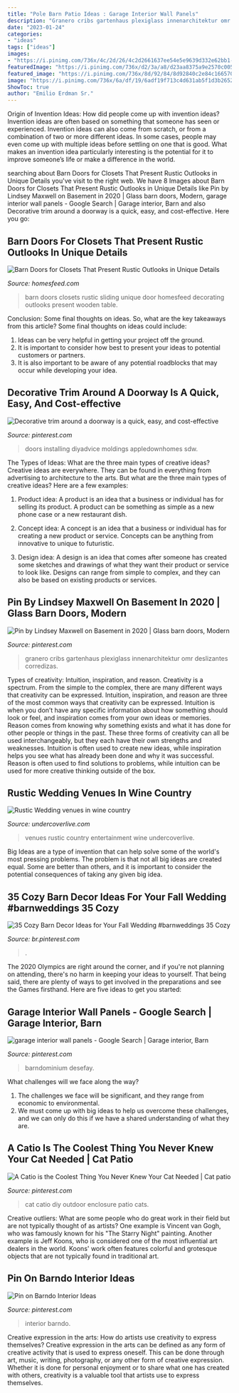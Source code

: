 ```yaml
---
title: "Pole Barn Patio Ideas : Garage Interior Wall Panels"
description: "Granero cribs gartenhaus plexiglass innenarchitektur omr deslizantes corredizas"
date: "2023-01-24"
categories:
- "ideas"
tags: ["ideas"]
images:
- "https://i.pinimg.com/736x/4c/2d/26/4c2d2661637ee54e5e9639d332e62bb1--diy-front-door-trim-front-door-trim-ideas-moldings.jpg"
featuredImage: "https://i.pinimg.com/736x/d2/3a/a8/d23aa8375a9e2570c005683bfdc97e27.jpg"
featured_image: "https://i.pinimg.com/736x/8d/92/84/8d92840c2e84c1665706bc0b36b7f6e7.jpg"
image: "https://i.pinimg.com/736x/6a/df/19/6adf19f713c4d631ab5f1d3b26527248.jpg"
ShowToc: true
author: "Emilio Erdman Sr."
---
```



Origin of Invention Ideas: How did people come up with invention ideas?
Invention ideas are often based on something that someone has seen or experienced. Invention ideas can also come from scratch, or from a combination of two or more different ideas. In some cases, people may even come up with multiple ideas before settling on one that is good. What makes an invention idea particularly interesting is the potential for it to improve someone’s life or make a difference in the world.

	

		
searching about Barn Doors for Closets That Present Rustic Outlooks in Unique Details you've visit to the right web. We have 8 Images about Barn Doors for Closets That Present Rustic Outlooks in Unique Details like Pin by Lindsey Maxwell on Basement in 2020 | Glass barn doors, Modern, garage interior wall panels - Google Search | Garage interior, Barn and also Decorative trim around a doorway is a quick, easy, and cost-effective. Here you go:
		
    
## Barn Doors For Closets That Present Rustic Outlooks In Unique Details

<img loading=lazy src="https://homesfeed.com/wp-content/uploads/2015/07/rustic-sliding-barn-doors-for-closets-in-white-with-unique-wooden-end-table-and-sideboard-plus-pretty-table-lamp-and-wooden-laminate-floor.jpg" onerror="this.onerror=null;this.src='https://tse1.mm.bing.net/th?id=OIP.ossL3HHhTlb0fehNG66TpgHaLG&amp;pid=15.1';" alt="Barn Doors for Closets That Present Rustic Outlooks in Unique Details">

_Source: homesfeed.com_

>barn doors closets rustic sliding unique door homesfeed decorating outlooks present wooden table. 

	

Conclusion: Some final thoughts on ideas.
So, what are the key takeaways from this article?
Some final thoughts on ideas could include:
1. Ideas can be very helpful in getting your project off the ground.
2. It is important to consider how best to present your ideas to potential customers or partners.
3. It is also important to be aware of any potential roadblocks that may occur while developing your idea.

    
## Decorative Trim Around A Doorway Is A Quick, Easy, And Cost-effective

<img loading=lazy src="https://i.pinimg.com/736x/4c/2d/26/4c2d2661637ee54e5e9639d332e62bb1--diy-front-door-trim-front-door-trim-ideas-moldings.jpg" onerror="this.onerror=null;this.src='https://tse3.mm.bing.net/th?id=OIP.NsMHLoNgo4vTt-QJjakLDwHaJ4&amp;pid=15.1';" alt="Decorative trim around a doorway is a quick, easy, and cost-effective">

_Source: pinterest.com_

>doors installing diyadvice moldings appledownhomes sdw. 

	

The Types of Ideas: What are the three main types of creative ideas?
Creative ideas are everywhere. They can be found in everything from advertising to architecture to the arts. But what are the three main types of creative ideas? Here are a few examples:
1. Product idea: A product is an idea that a business or individual has for selling its product. A product can be something as simple as a new phone case or a new restaurant dish.

2. Concept idea: A concept is an idea that a business or individual has for creating a new product or service. Concepts can be anything from innovative to unique to futuristic.

3. Design idea: A design is an idea that comes after someone has created some sketches and drawings of what they want their product or service to look like. Designs can range from simple to complex, and they can also be based on existing products or services.

    
## Pin By Lindsey Maxwell On Basement In 2020 | Glass Barn Doors, Modern

<img loading=lazy src="https://i.pinimg.com/736x/d2/3a/a8/d23aa8375a9e2570c005683bfdc97e27.jpg" onerror="this.onerror=null;this.src='https://tse4.mm.bing.net/th?id=OIP.i12WStUCXBq1kwqp7WG3BAHaLH&amp;pid=15.1';" alt="Pin by Lindsey Maxwell on Basement in 2020 | Glass barn doors, Modern">

_Source: pinterest.com_

>granero cribs gartenhaus plexiglass innenarchitektur omr deslizantes corredizas. 

	

Types of creativity: Intuition, inspiration, and reason.
Creativity is a spectrum. From the simple to the complex, there are many different ways that creativity can be expressed. Intuition, inspiration, and reason are three of the most common ways that creativity can be expressed. Intuition is when you don’t have any specific information about how something should look or feel, and inspiration comes from your own ideas or memories. Reason comes from knowing why something exists and what it has done for other people or things in the past. These three forms of creativity can all be used interchangeably, but they each have their own strengths and weaknesses. Intuition is often used to create new ideas, while inspiration helps you see what has already been done and why it was successful. Reason is often used to find solutions to problems, while intuition can be used for more creative thinking outside of the box.

    
## Rustic Wedding Venues In Wine Country

<img loading=lazy src="http://undercoverlive.com/wp-content/uploads/2014/08/20140719_1625371.jpg" onerror="this.onerror=null;this.src='https://tse1.mm.bing.net/th?id=OIP.g1AjUbGy3XW7i60hxLtl5gHaFj&amp;pid=15.1';" alt="Rustic Wedding venues in wine country">

_Source: undercoverlive.com_

>venues rustic country entertainment wine undercoverlive. 

	

Big Ideas are a type of invention that can help solve some of the world's most pressing problems. The problem is that not all big ideas are created equal. Some are better than others, and it is important to consider the potential consequences of taking any given big idea.

    
## 35 Cozy Barn Decor Ideas For Your Fall Wedding #barnweddings 35 Cozy

<img loading=lazy src="https://i.pinimg.com/736x/0d/77/f0/0d77f05306e428739b1a02761ac5d4fc.jpg" onerror="this.onerror=null;this.src='https://tse1.mm.bing.net/th?id=OIP.pcnbtuNt-x4HWIy7uoE6OAHaJ8&amp;pid=15.1';" alt="35 Cozy Barn Decor Ideas for Your Fall Wedding #barnweddings 35 Cozy">

_Source: br.pinterest.com_

>. 

	

The 2020 Olympics are right around the corner, and if you're not planning on attending, there's no harm in keeping your ideas to yourself. That being said, there are plenty of ways to get involved in the preparations and see the Games firsthand. Here are five ideas to get you started: 

    
## Garage Interior Wall Panels - Google Search | Garage Interior, Barn

<img loading=lazy src="https://i.pinimg.com/736x/6a/df/19/6adf19f713c4d631ab5f1d3b26527248.jpg" onerror="this.onerror=null;this.src='https://tse3.mm.bing.net/th?id=OIP.lrdzM8EzPBw1pXd53BFj4gHaJ3&amp;pid=15.1';" alt="garage interior wall panels - Google Search | Garage interior, Barn">

_Source: pinterest.com_

>barndominium desefay. 

	

What challenges will we face along the way?
1. The challenges we face will be significant, and they range from economic to environmental. 
2. We must come up with big ideas to help us overcome these challenges, and we can only do this if we have a shared understanding of what they are.

    
## A Catio Is The Coolest Thing You Never Knew Your Cat Needed | Cat Patio

<img loading=lazy src="https://i.pinimg.com/736x/8d/92/84/8d92840c2e84c1665706bc0b36b7f6e7.jpg" onerror="this.onerror=null;this.src='https://tse3.mm.bing.net/th?id=OIP.mJy-oFevWTAIxvoekVMS8gHaL8&amp;pid=15.1';" alt="A Catio is the Coolest Thing You Never Knew Your Cat Needed | Cat patio">

_Source: pinterest.com_

>cat catio diy outdoor enclosure patio cats. 

	

Creative outliers: What are some people who do great work in their field but are not typically thought of as artists?
One example is Vincent van Gogh, who was famously known for his "The Starry Night" painting. Another example is Jeff Koons, who is considered one of the most influential art dealers in the world. Koons' work often features colorful and grotesque objects that are not typically found in traditional art.

    
## Pin On Barndo Interior Ideas

<img loading=lazy src="https://i.pinimg.com/736x/df/a6/cb/dfa6cbdda616d0f364950c96ece6e5fb.jpg" onerror="this.onerror=null;this.src='https://tse4.mm.bing.net/th?id=OIP.1zZ0AG5byU_4TE7iWAIj_wHaFj&amp;pid=15.1';" alt="Pin on Barndo Interior Ideas">

_Source: pinterest.com_

>interior barndo. 

	

Creative expression in the arts: How do artists use creativity to express themselves?
Creative expression in the arts can be defined as any form of creative activity that is used to express oneself. This can be done through art, music, writing, photography, or any other form of creative expression. Whether it is done for personal enjoyment or to share what one has created with others, creativity is a valuable tool that artists use to express themselves.

